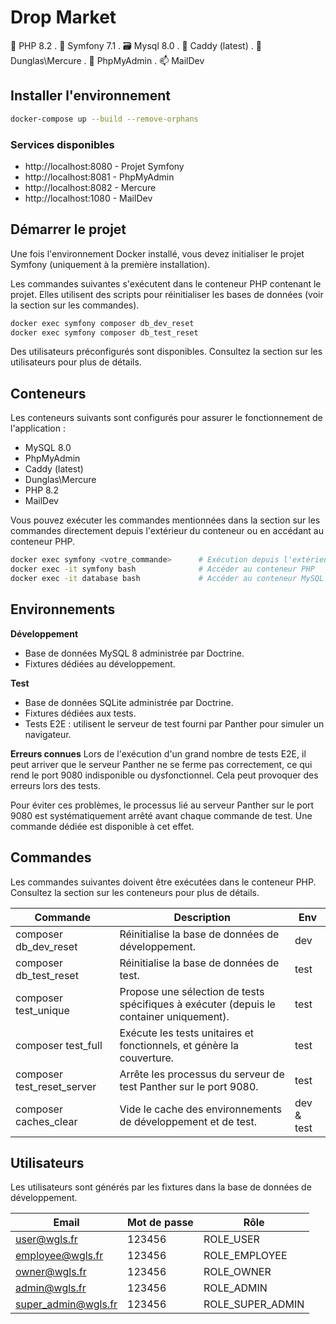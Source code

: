 # Drop Market

🐘 PHP 8.2 . 🎼 Symfony 7.1 . 🗃️ Mysql 8.0 . 🛒 Caddy (latest) . 📡 Dunglas\Mercure . 🔎 PhpMyAdmin . 📫 MailDev

## Installer l'environnement

```bash
docker-compose up --build --remove-orphans
```

### Services disponibles

- http://localhost:8080 - Projet Symfony
- http://localhost:8081 - PhpMyAdmin
- http://localhost:8082 - Mercure
- http://localhost:1080 - MailDev

## Démarrer le projet

Une fois l'environnement Docker installé, vous devez initialiser le projet Symfony (uniquement à la première installation).

Les commandes suivantes s'exécutent dans le conteneur PHP contenant le projet. Elles utilisent des scripts pour réinitialiser les bases de données (voir la section sur les commandes).

```bash
docker exec symfony composer db_dev_reset
docker exec symfony composer db_test_reset
```

Des utilisateurs préconfigurés sont disponibles. Consultez la section sur les utilisateurs pour plus de détails.

## Conteneurs

Les conteneurs suivants sont configurés pour assurer le fonctionnement de l'application :

- MySQL 8.0
- PhpMyAdmin
- Caddy (latest)
- Dunglas\Mercure
- PHP 8.2
- MailDev

Vous pouvez exécuter les commandes mentionnées dans la section sur les commandes directement depuis l'extérieur du conteneur ou en accédant au conteneur PHP.

```bash
docker exec symfony <votre_commande>      # Exécution depuis l'extérieur
docker exec -it symfony bash              # Accéder au conteneur PHP
docker exec -it database bash             # Accéder au conteneur MySQL
```

## Environnements

**Développement**

- Base de données MySQL 8 administrée par Doctrine.
- Fixtures dédiées au développement.

**Test**

- Base de données SQLite administrée par Doctrine.
- Fixtures dédiées aux tests.
- Tests E2E : utilisent le serveur de test fourni par Panther pour simuler un navigateur.

**Erreurs connues**
Lors de l'exécution d'un grand nombre de tests E2E, il peut arriver que le serveur Panther ne se ferme pas correctement, ce qui rend le port 9080 indisponible ou dysfonctionnel. Cela peut provoquer des erreurs lors des tests.

Pour éviter ces problèmes, le processus lié au serveur Panther sur le port 9080 est systématiquement arrêté avant chaque commande de test. Une commande dédiée est disponible à cet effet.

## Commandes

Les commandes suivantes doivent être exécutées dans le conteneur PHP. Consultez la section sur les conteneurs pour plus de détails.

| Commande                   | Description                                                                             | Env        |
| -------------------------- | --------------------------------------------------------------------------------------- | ---------- |
| composer db_dev_reset      | Réinitialise la base de données de développement.                                       | dev        |
| composer db_test_reset     | Réinitialise la base de données de test.                                                | test       |
| composer test_unique       | Propose une sélection de tests spécifiques à exécuter (depuis le container uniquement). | test       |
| composer test_full         | Exécute les tests unitaires et fonctionnels, et génère la couverture.                   | test       |
| composer test_reset_server | Arrête les processus du serveur de test Panther sur le port 9080.                       | test       |
| composer caches_clear      | Vide le cache des environnements de développement et de test.                           | dev & test |

## Utilisateurs

Les utilisateurs sont générés par les fixtures dans la base de données de développement.

| Email               | Mot de passe | Rôle             |
| ------------------- | ------------ | ---------------- |
| user@wgls.fr        | 123456       | ROLE_USER        |
| employee@wgls.fr    | 123456       | ROLE_EMPLOYEE    |
| owner@wgls.fr       | 123456       | ROLE_OWNER       |
| admin@wgls.fr       | 123456       | ROLE_ADMIN       |
| super_admin@wgls.fr | 123456       | ROLE_SUPER_ADMIN |
